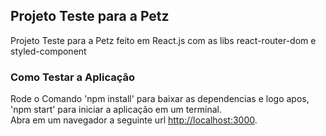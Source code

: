 ## Projeto Teste para a Petz

Projeto Teste para a Petz feito em React.js com as libs react-router-dom e styled-component

### Como Testar a Aplicação

Rode o Comando 'npm install' para baixar as dependencias e logo apos, 'npm start' para iniciar a aplicação em um terminal.<br />
Abra em um navegador a seguinte url [http://localhost:3000](http://localhost:3000).
